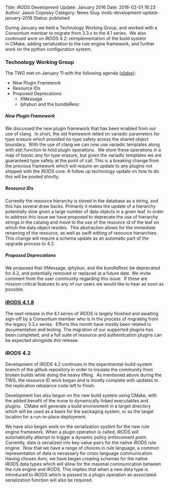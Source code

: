 Title: iRODS Development Update: January 2016
Date: 2016-02-01 16:23
Author: Jason Coposky
Category: News
Slug: irods-development-update-january-2016
Status: published

During January we held a Technology Working Group, and worked with a
Consortium member to migrate from 3.3.x to the 4.1 series.  We also
continued work on iRODS 4.2: reimplementation of the build system
in CMake, adding serialization to the rule engine framework, and further
work on the python configuration system.

<!--more-->

### Technology Working Group

The TWG met on January 11 with the following agenda
([slides](http://slides.com/jasoncoposky/twg_january_11_2016)):

-   New Plugin Framework
-   Resource IDs
-   Proposed Deprecations
    -   XMessage
    -   iphybun and the bundleResc

##### New Plugin Framework

We discussed the new plugin framework that has been enabled from our use
of clang.  In short, the old framework relied on variadic parameters for
type erasure which provided no type safety across the shared object
boundary.  With the use of clang we can now use variadic templates along
with std::function to hold plugin operations.  We store these operations
in a map of boost::any for type erasure, but given the variadic
templates we are guaranteed type safety at the point of call. This is a
breaking change from the previous framework which will require an update
to any plugins not shipped with the iRODS core. A follow up technology
update on how to do this will be posted shortly.

##### Resource IDs

Currently the resource hierarchy is stored in the database as a string,
and this has several draw backs. Primarily it makes the update of a
hierarchy potentially slow given a large number of data objects in a
given leaf. In order to address this issue we have proposed to deprecate
the use of hierarchy strings in the catalog and move to the use of the
resource id of the leaf on which the data object resides.  This
abstraction allows for the immediate renaming of the resource, as well
as swift editing of resource hierarchies. This change will require a
schema update as an automatic part of the upgrade process to 4.2.

##### Proposed Deprecations

We proposed that XMessage, iphybun, and the bundleResc be deprecated for
4.2, and potentially removed or replaced at a future date. We invite
comment from the user community regarding this issue.  If these are
mission critical features to any of our users we would like to hear as
soon as possible.

### [iRODS 4.1.8](https://github.com/irods/irods/issues?utf8=%E2%9C%93&q=closed%3A%222016-01-01..2016-01-31%22+milestone%3A4.1.8)

The next release in the 4.1 series of iRODS is largely finished and
awaiting sign-off by a Consortium member who is in the process of
migrating from the legacy 3.3.x series.  Efforts this month have mostly
been related to documentation and testing. The migration of our
supported plugins has been completed, and a full suite of resource and
authentication plugins can be expected alongside this release.

### iRODS 4.2

Development of iRODS 4.2 continues in the experimental-build-system
branch of the github repository in order to insulate the community from
broken builds while doing the heavy lifting.  As mentioned above during
the TWG, the resource ID work began and is mostly complete with updates
to the replication rebalance code left to finish.

Development has also begun on the new build system using CMake, with the
added benefit of the move to dynamically linked executables and plugins.
 CMake will generate a build environment in a target directory which
will be used as a basis for the packaging system, or as the target
location for a run-in-place deployment.

We have also began work on the serialization system for the new rule
engine framework. When a plugin operation is called, iRODS will
automatically attempt to trigger a dynamic policy enforcement point.
Currently, data is serialized into key-value pairs for the native iRODS
rule engine.  Now that we have a range of choices in rule language, a
common representation of data is necessary for cross language
communication. Having chosen Avro, we have began creating schemas for
the native iRODS data types which will allow for the maximal
communication between the rule engine and iRODS. This implies that when
a new data type is introduced to iRODS which is passed to a plugin
operation an associated serialization function will also be required.

 
